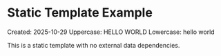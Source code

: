 # Static Template Example

Created: 2025-10-29
Uppercase: HELLO WORLD
Lowercase: hello world

This is a static template with no external data dependencies.
